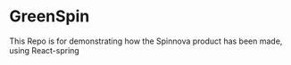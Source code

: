 # GreenSpin
This Repo is for demonstrating how the Spinnova product has been made, using React-spring
